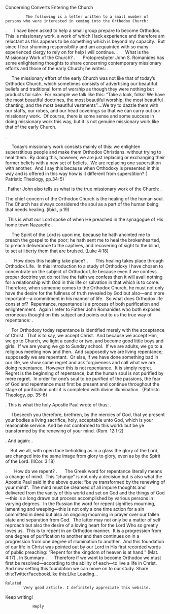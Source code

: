 Concerning Converts Entering the Church

		     The following is a letter written to a small number of persons who were interested in coming into the Orthodox Church:
.
     I have been asked to help a small group prepare to become Orthodox.  This is missionary work, a work of which I lack experience and therefore am reluctant as this appears to be something which is beyond my capacity.  But since I fear shunning responsibility and am acquainted with so many experienced clergy to rely on for help I will continue.
.
     What is the Missionary Work of the Church?
.
     Protopresbyter John S. Romanides has some enlightening thoughts to share concerning contemporary missionary efforts and those of the early Church; he writes:
.

     The missionary effort of the early Church was not like that of today’s Orthodox Church, which sometimes consists of advertising our beautiful beliefs and traditional form of worship as though they were nothing but products for sale.  For example we talk like this: “Take a look, folks! We have the most beautiful doctrines, the most beautiful worship, the most beautiful chanting, and the most beautiful vestments”….We try to dazzle them with our staffs, our robes, and our head coverings so that we can carry out our missionary work.  Of course, there is some sense and some success in doing missionary work this way, but it is not genuine missionary work like that of the early Church.

.

     Today’s missionary work consists mainly of this: we enlighten superstitious people and make them Orthodox Christians. without trying to heal them.  By doing this, however, we are just replacing or exchanging their former beliefs with a new set of beliefs.  We are replacing one superstition with another.  And I say this because when Orthodoxy is presented in this way and is offered in this way how is it different from superstition? ( Patristic Theology, pp.34-5)

.
Father John also tells us what is the true missionary work of the Church:
.

The chief concern of the Orthodox Church is the healing of the human soul.  The Church has always considered the soul as a part of the human being that needs healing. (ibid., p.19)          

.
This is what our Lord spoke of when He preached in the synagogue of His home town Nazareth:
.

     The Spirit of the Lord is upon me, because he hath anointed me to preach the gospel to the poor; he hath sent me to heal the brokenhearted, to preach deliverance to the captives, and recovering of sight to the blind, to set at liberty them that are bruised. (Luke 4:18)

.
     How does this healing take place?
.
     This healing takes place through Orthodox Life.  In this introduction to a study of Orthodoxy I have chosen to concentrate on the subject of Orthodox Life because even if we confess proper doctrine yet do not live the faith we confess then it will avail nothing for a relationship with God in this life or salvation in that which is to come.  Therefore, when someone comes to the Orthodox Church, he must not only have the desire for the fullness of truth revealed by God but also—and more important—a commitment in his manner of life.  So what does Orthodox life consist of?  Repentance, repentance is a process of both purification and enlightenment.  Again I refer to Father John Romanides who both exposes erroneous thought on this subject and points out to us the true way of repentance:
.

     For Orthodoxy today repentance is identified merely with the acceptance of Christ.  That is to say, we accept Christ.  And because we accept Him, we go to Church, we light a candle or two, and become good little boys and girls.  If we are young we go to Sunday school.  If we are adults, we go to a religious meeting now and then.  And supposedly we are living repentance; supposedly we are repentant.  Or else, if we have done something bad in our life, we show some regret and ask forgiveness and call what we are doing repentance.  However this is not repentance.  It is simply regret.  Regret is the beginning of repentance, but the human soul is not purified by mere regret.  In order for one’s soul to be purified of the passions, the fear of God and repentance must first be present and continue throughout the stage of purification until it is completed with divine illumination.  (Patristc Theology, pp. 35-6)

.
This is what the holy Apostle Paul wrote of thus:
.

     I beseech you therefore, brethren, by the mercies of God, that ye present your bodies a living sacrifice, holy, acceptable unto God, which is your reasonable service. And be not conformed to this world: but be ye transformed by the renewing of your mind. (Rom. 12:1-2) 

.
And again:
.

    But we all, with open face beholding as in a glass the glory of the Lord, are changed into the same image from glory to glory, even as by the Spirit of the Lord. (IICor. 3:18) 

.
     How do we repent?
.
     The Greek word for repentance literally means a change of mind.  This “change” is not only a decision but is also what the Apostle Paul said in the above quote: “be ye transformed by the renewing of your mind”.  The mind must be cleansed of all impure thoughts and delivered from the vanity of this world and set on God and the things of God—this is a long drawn out process accomplished by various persons in varying degrees.  In the Russian the word for repent signifies mourning, lamenting and weeping—this is not only a one time action for a sin committed in deed but also an ongoing mourning in prayer over our fallen state and separation from God.  The latter may not only be a matter of self reproach but also the desire of a loving heart for the Lord Who so greatly loves us.  This is to repent in an Orthodox manner.  It is a progression from one degree of purification to another and then continues on in a progression from one degree of illumination to another.  And this foundation of our life in Christ was pointed out by our Lord in His first recorded words of public preaching: “Repent for the kingdom of heaven is at hand.” (Mat. 4:17)
.
In Summary
.
     Therefore if we want to become Orthodox we must first be resolved—according to the ability of each—to live a life in Christ.  And now setting this foundation we can move on to our study.
Share this:TwitterFacebookLike this:Like Loading...

	Related
			Very good article. I definitely appreciate this website.
Keep writing!

				Reply			